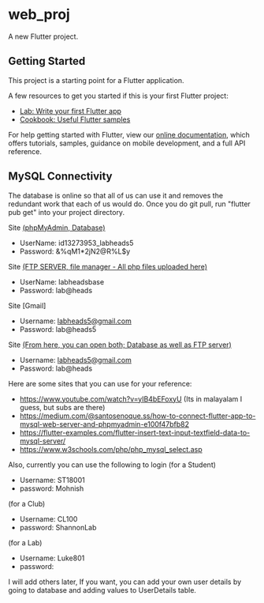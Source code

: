 # web_proj

A new Flutter project.

## Getting Started

This project is a starting point for a Flutter application.

A few resources to get you started if this is your first Flutter project:

- [Lab: Write your first Flutter app](https://flutter.dev/docs/get-started/codelab)
- [Cookbook: Useful Flutter samples](https://flutter.dev/docs/cookbook)

For help getting started with Flutter, view our
[online documentation](https://flutter.dev/docs), which offers tutorials,
samples, guidance on mobile development, and a full API reference.

## MySQL Connectivity

The database is online so that all of us can use it and removes the redundant work that each of us would do. Once you do git pull, run "flutter pub get" into your project directory.

Site [(phpMyAdmin, Database)](https://databases.000webhost.com/index.php)
- UserName: id13273953_labheads5
- Password: &%qM1*2jN2@R%L$y

Site [(FTP SERVER, file manager - All php files uploaded here)](https://files.000webhost.com/)
- UserName: labheadsbase
- Password: lab@heads

Site [Gmail]
- Username: labheads5@gmail.com
- Password: lab@heads5

Site [(From here, you can open both; Database as well as FTP server)](https://www.000webhost.com/members/website/labheadsbase/database)
- Username: labheads5@gmail.com
- Password: lab@heads

Here are some sites that you can use for your reference:
- https://www.youtube.com/watch?v=yIB4bEFoxyU (Its in malayalam I guess, but subs are there)
- https://medium.com/@santosenoque.ss/how-to-connect-flutter-app-to-mysql-web-server-and-phpmyadmin-e100f47bfb82
- https://flutter-examples.com/flutter-insert-text-input-textfield-data-to-mysql-server/
- https://www.w3schools.com/php/php_mysql_select.asp

Also, currently you can use the following to login 
(for a Student)
- Username: ST18001  
- password: Mohnish

(for a Club)
- Username: CL100  
- password: ShannonLab

(for a Lab)
- Username: Luke801  
- password: 

 I will add others later, If you want, you can add your own user details by going to database and adding values to UserDetails table.
